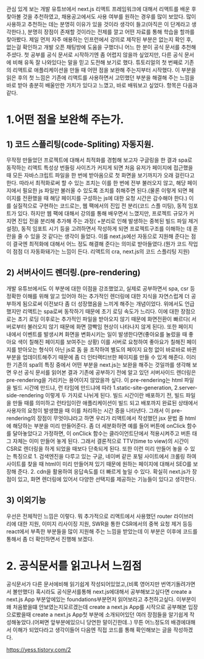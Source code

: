 관심 있게 보는 개발 유튜브에서 next.js 리액트 프레임워크에 대해서 리액트를 배운 후 찾아볼 것을 추천하였고, 채용공고에서도 사용 여부를 원하는 경우를 많이 보았다. 많이 사용하고 추천하는 데는 분명히 이유가 있을 것이라 생각이 들고(아직은 이 단계라고 생각한다.), 분명히 장점이 존재할 것이라는 전제를 깔고 어떤 자료를 통해 학습을 할까를 찾아봤다. 제일 먼저 자주 애용하는 인프런에서 강의로 제작된 부분은 없는지 확인 후, 없는걸 확인하고 개발 오픈 채팅방에 도움을 구했더니 어느 한 분이 공식 문서를 추천해 주셨다. 첫 공부를 공식 문서로 시작하기엔 좀 어렵지 않을까 싶었지만, 다른 공식 문서에 비해 유독 잘 나와있다는 말을 믿고 도전해 보기로 했다. 튜토리얼의 첫 번째로 기존의 리액트로 애플리케이션을 만들 때 어떤 점을 보완해 주는지부터 시작했다. 이 부분을 읽은 후의 첫 느낌은 기존에 리액트를 사용하면서 고민했던 부분을 해결해 주는 느낌을 바로 받아 충분히 배울만한 가치가 있다고 느꼈고, 바로 배워보고 싶었다. 항목은 다음과같다.


# 1.어떤 점을 보완해 주는가.
## 1) 코드 스플리팅(code-Spliting) 자동지원.
무작정 만들었던 프로젝트에 대해서 최적화를 경험해 보고자 구글링을 한 결과 spa로 동작하는 리액트 특성상 번들링 사이즈가 커지게 되면 처음 유저가 페이지에 접근했을 때 모든 자바스크립트 파일을 한 번에 받아옴으로 첫 화면을 보기까지가 오래 걸린다고 한다. 따라서 최적화로써 할 수 있는 조치는 이를 한 번에 전부 불러오지 않고, 해당 페이지에서 필요한 js 파일만 불러올 수 있도록 조치를 취해주면 된다.(물론 이렇게 되면 페이지를 전환했을 때 해당 페이지를 구성하는 js에 대한 요청 시간은 감수해야 한다.) 이를 실질적으로 구현하는 코드로는, 웹 팩에서의 진입 전 분리(코드 스플 미팅), 동적 임포트가 있다. 하지만 웹 팩에 대해서 강의를 통해 배우면서 느꼈지만, 프로젝트 규모가 커지면 진입 전을 분리해 추가해 주는 과정( +분리로 인해 발생하는 중복된 빌드 파일 제거 설정), 동적 임포트 시기 등을 고려하면서 작성하게 되면 프로젝트구조를 이해하는 데 혼란을 줄 수 있을 것 같다는 생각이 들었다. 이를 next.js에선 자동으로 지원해 준다는 점이 결국엔 최적화에 대해서 어느 정도 해결해 준다는 의미로 받아들였다.(뭔가 코드 작업이 점점 더 자동화돼가는 느낌이 든다. 리액트의 cra, next.js의 코드 스플리팅 지원)

## 2) 서버사이드 렌더링.(pre-rendering)
개발 유튜브에서도 이 부분에 대한 이점을 강조했었고, 실제로 공부하면서 spa, csr 등 정확한 이해를 위해 알고 있어야 하는 추가적인 렌더링에 대한 지식을 자연스럽게 더 공부하게 됨으로써 이전보다 좀 더 성장했음을 느끼게 해주는 개념이었다. 위에서도 언급했지만 리액트는 spa로써 동작하기 때문에 초기 로딩 속도가 느리다. 이에 대한 장점으로는 초기 로딩 이후로는 추가적인 파일을 받아오지 않기 때문에 화면전환이 빠르다( 서버로부터 불러오지 않기 때문에 화면 깜빡임 현상이 나타나지 않게 된다). 또한 페이지 내에서 이벤트를 발생시켜 화면을 변화시키는 일이 발생한다면(좋아요를 눌렀을 때 좋아요 색이 칠해진 페이지를 보여주는 상황) 이를 서버로 요청하여 좋아요가 칠해진 페이지를 받아오는 형식이 아닌 js로 돔 을 조작하여 별도의 페이지 요청 없이 바로바로 바뀐 부분을 업데이트해주기 때문에 좀 더 인터랙티브한 페이지를 만들 수 있게 해준다. 이러한 기존의 spa의 특징 중에서 어떤 부분을 next.js는 보완을 해주는 것일까를 생각해 보면 우선 공식 문서를 읽어본 결과 기존에 공부하기 전에 알고 있던 서버사이드 렌더링은 pre-rendering을 가리키는 용어이지 않았을까 싶다. 이 pre-rendering는 html 파일을 빌드 시간에 만드냐, 런 타임에 만드냐에 따라 1.static-site-generation, 2.server-side-rendering 이렇게 두 가지로 나뉘게 된다. 빌드 시간이란 배포하기 전, 빌드 파일을 만들 때를 의미하고 런타임이란 애플리케이션이 빌드 되고 배포까지 완료된 상태에서 사용자의 요청이 발생했을 때 이를 처리하는 시간 중을 나타낸다. 그래서 이 pre-rendering의 장점이 무엇이냐라고 하면 우리가 리액트에서 작성했던 jsx 문법 중 html에 해당하는 부분을 미리 만들어준다. 좀 더 세분화하면 예를 들어 버튼에 onClick 함수를 달아놓았다고 가정하면, 이 onClick 함수는 클라이언트단에서 적용시켜주고 버튼 태그 자체는 이미 만들어 놓게 된다. 그래서 결론적으로 TTV(time to view)의 시간이 CSR로 렌더링을 하게 되었을 때보다 단축되게 된다. 또한 이런 미리 만들어 놓을 수 있는 특징으로 1. 검색엔진을 다루고 있는 구글, 네이버 같은 포털 사이트에서 크롤링 하여 사이트를 찾을 때 html이 미리 만들어져 있기 때문에 원하는 페이지에 대해서 SEO를 보장해 준다. 2. cdn을 활용하여 응답속도를 더 빠르게 높일 수 있다. 확실히 next.js가 장점이 있고, 화면 렌더링에 있어서 다양한 선택지를 제공하는 기능들이 있다고 생각한다.

## 3) 이외기능
우선은 전체적인 느낌은 이렇다. 뭐 추가적으로 리액트에서 사용했던 router 라이브러리에 대한 지원, 이미지 리사이징 지원, SWR을 통한 CSR에서의 중복 요청 제거 등등 react에서 부족한 부분들을 많이 지원해 주는 느낌을 받았는데 이 부분은 이후에 코드를 통해서 좀 더 확인하면서 진행해 보겠다.

# 2. 공식문서를 읽고나서 느낌점
공식문서가 다른 문서에비해 읽기쉽게 작성되어있었고,(비록 영어지만 번역기돌려가면서 볼만했다) 혹시라도 공식문서를통해 next.js에대해서 공부해보고싶다면 create a next.js App 부분앞에있는 foundations부분먼저 읽어보라고 추천하고싶다. 이부분이 왜 처음봤을떄 안보였는지모르겠는데 create a next.js App를 시작으로 공부해본 입장으로봤을때 create a next.js App첫 부분에 소개되어있던 여러 장점들을 알기쉽게 작성해놓았다.(어쩌면 앞부분에있으니 당연한 말이긴한데..) 무튼 어느정도의 배경에대해서 이해가 되었다라고 생각이들어 다음엔 직접 코드를 통해 확인해보는 글을 작성하겠다.

https://yess.tistory.com/2

